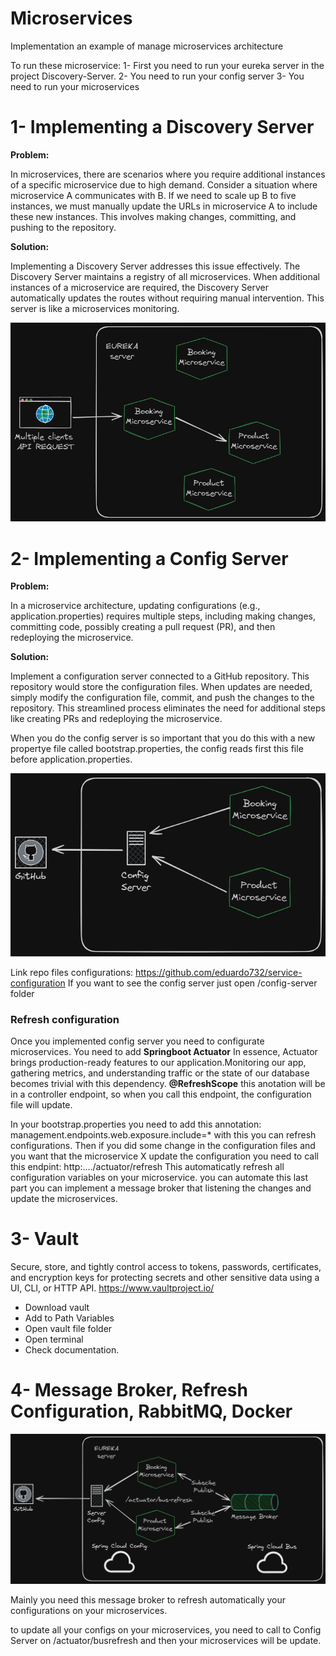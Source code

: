 # Microservices
Implementation an example of manage microservices architecture

To run these microservice:
1- First you need to run your eureka server in the project Discovery-Server.
2- You need to run your config server
3- You need to run your microservices

# 1- Implementing a Discovery Server

**Problem:**

In microservices, there are scenarios where you require additional instances of a specific microservice due to high demand. Consider a situation where microservice A communicates with B. If we need to scale up B to five instances, we must manually update the URLs in microservice A to include these new instances. This involves making changes, committing, and pushing to the repository.

**Solution:**

Implementing a Discovery Server addresses this issue effectively. The Discovery Server maintains a registry of all microservices. When additional instances of a microservice are required, the Discovery Server automatically updates the routes without requiring manual intervention. This server is like a microservices monitoring.

![Discovery Server](Discovery-Server-Diagram.png)

# 2- Implementing a Config Server

**Problem:**

In a microservice architecture, updating configurations (e.g., application.properties) requires multiple steps, including making changes, committing code, possibly creating a pull request (PR), and then redeploying the microservice.

**Solution:**

Implement a configuration server connected to a GitHub repository. This repository would store the configuration files. When updates are needed, simply modify the configuration file, commit, and push the changes to the repository. This streamlined process eliminates the need for additional steps like creating PRs and redeploying the microservice.

When you do the config server is so important that you do this with a new propertye file called bootstrap.properties, the config reads first this file before application.properties.


![Config Server](Config-Server-Diagram.png)

 Link repo files configurations: https://github.com/eduardo732/service-configuration
 If you want to see the config server just open /config-server folder

 ### Refresh configuration

 Once you implemented config server you need to configurate microservices.
 You need to add
 **Springboot Actuator**
 In essence, Actuator brings production-ready features to our application.Monitoring our app, gathering metrics, and understanding traffic or the state of our database becomes trivial with this dependency.
 **@RefreshScope** 
 this anotation will be in a controller endpoint, so when you call this endpoint, the configuration file will update.
 
 In your bootstrap.properties you need to add this annotation:
 management.endpoints.web.exposure.include=*
 with this you can refresh configurations.
 Then if you did some change in the configuration files and you want that the microservice X update the configuration you need to call this endpint:
 http:..../actuator/refresh
 This automaticatly refresh all configuration variables on your microservice.
 you can automate this last part you can implement a message broker that listening the changes and update the microservices.

# 3- Vault

 Secure, store, and tightly control access to tokens, passwords, certificates, and encryption keys for protecting secrets and other sensitive data using a UI, CLI, or HTTP API.
 https://www.vaultproject.io/

 - Download vault
 - Add to Path Variables
 - Open vault file folder 
 - Open terminal
 - Check documentation.


# 4- Message Broker, Refresh Configuration, RabbitMQ, Docker

 ![Message Broker](Message-Broker.png)

 Mainly you need this message broker to refresh automatically your configurations on your microservices.

 to update all your configs on your microservices, you need to call to Config Server on /actuator/busrefresh and then your microservices will be update.